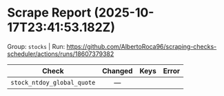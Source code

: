 # Scrape Report (2025-10-17T23:41:53.182Z)

Group: `stocks`  |  Run: https://github.com/AlbertoRoca96/scraping-checks-scheduler/actions/runs/18607379382

| Check | Changed | Keys | Error |
|---|:---:|:--|:--|
| `stock_ntdoy_global_quote` | — |  |  |
